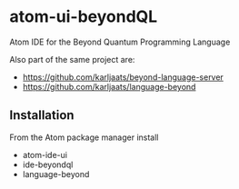 # atom-ui-beyondQL
Atom IDE for the Beyond Quantum Programming Language

Also part of the same project are:
* https://github.com/karljaats/beyond-language-server
* https://github.com/karljaats/language-beyond

## Installation
From the Atom package manager install
* atom-ide-ui
* ide-beyondql
* language-beyond
